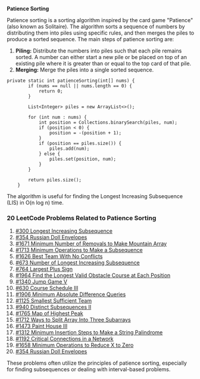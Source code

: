 **Patience Sorting**

Patience sorting is a sorting algorithm inspired by the card game "Patience" (also known as Solitaire). The algorithm sorts a sequence of numbers by distributing them into piles using specific rules, and then merges the piles to produce a sorted sequence. The main steps of patience sorting are:

1. **Piling:** Distribute the numbers into piles such that each pile remains sorted. A number can either start a new pile or be placed on top of an existing pile where it is greater than or equal to the top card of that pile.
2. **Merging:** Merge the piles into a single sorted sequence.

```
private static int patienceSorting(int[] nums) {
        if (nums == null || nums.length == 0) {
            return 0;
        }
      
        List<Integer> piles = new ArrayList<>();
      
        for (int num : nums) {
            int position = Collections.binarySearch(piles, num);
            if (position < 0) {
                position = -(position + 1);
            }
            if (position == piles.size()) {
                piles.add(num);
            } else {
                piles.set(position, num);
            }
        }
      
        return piles.size();
    }
```

The algorithm is useful for finding the Longest Increasing Subsequence (LIS) in O(n log n) time.

### 20 LeetCode Problems Related to Patience Sorting

1. [#300 Longest Increasing Subsequence](https://leetcode.com/problems/longest-increasing-subsequence/)
2. [#354 Russian Doll Envelopes](https://leetcode.com/problems/russian-doll-envelopes/)
3. [#1671 Minimum Number of Removals to Make Mountain Array](https://leetcode.com/problems/minimum-number-of-removals-to-make-mountain-array/)
4. [#1713 Minimum Operations to Make a Subsequence](https://leetcode.com/problems/minimum-operations-to-make-a-subsequence/)
5. [#1626 Best Team With No Conflicts](https://leetcode.com/problems/best-team-with-no-conflicts/)
6. [#673 Number of Longest Increasing Subsequence](https://leetcode.com/problems/number-of-longest-increasing-subsequence/)
7. [#764 Largest Plus Sign](https://leetcode.com/problems/largest-plus-sign/)
8. [#1964 Find the Longest Valid Obstacle Course at Each Position](https://leetcode.com/problems/find-the-longest-valid-obstacle-course-at-each-position/)
9. [#1340 Jump Game V](https://leetcode.com/problems/jump-game-v/)
10. [#630 Course Schedule III](https://leetcode.com/problems/course-schedule-iii/)
11. [#1906 Minimum Absolute Difference Queries](https://leetcode.com/problems/minimum-absolute-difference-queries/)
12. [#1125 Smallest Sufficient Team](https://leetcode.com/problems/smallest-sufficient-team/)
13. [#940 Distinct Subsequences II](https://leetcode.com/problems/distinct-subsequences-ii/)
14. [#1765 Map of Highest Peak](https://leetcode.com/problems/map-of-highest-peak/)
15. [#1712 Ways to Split Array Into Three Subarrays](https://leetcode.com/problems/ways-to-split-array-into-three-subarrays/)
16. [#1473 Paint House III](https://leetcode.com/problems/paint-house-iii/)
17. [#1312 Minimum Insertion Steps to Make a String Palindrome](https://leetcode.com/problems/minimum-insertion-steps-to-make-a-string-palindrome/)
18. [#1192 Critical Connections in a Network](https://leetcode.com/problems/critical-connections-in-a-network/)
19. [#1658 Minimum Operations to Reduce X to Zero](https://leetcode.com/problems/minimum-operations-to-reduce-x-to-zero/)
20. [#354 Russian Doll Envelopes](https://leetcode.com/problems/russian-doll-envelopes/)

These problems often utilize the principles of patience sorting, especially for finding subsequences or dealing with interval-based problems.
